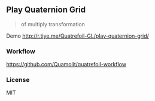 
Play Quaternion Grid
----

> of multiply transformation

Demo http://r.tiye.me/Quatrefoil-GL/play-quaternion-grid/

### Workflow

https://github.com/Quamolit/quatrefoil-workflow

### License

MIT
